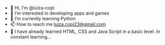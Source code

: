 - 👋 Hi, I’m @luiza-copi
- 👀 I’m interested in developing apps and games
- 🌱 I’m currently learning Python
- 📫 How to reach me luiza.copi23@gmail.com
- 🌱 I have already learned HTML, CSS and Java Script in a basic level. In constant learning...

<!---
luiza-copi/luiza-copi is a ✨ special ✨ repository because its `README.md` (this file) appears on your GitHub profile.
You can click the Preview link to take a look at your changes.
--->
